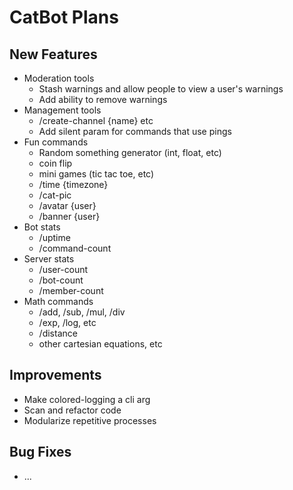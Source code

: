 # CatBot Plans

## New Features
* Moderation tools
  * Stash warnings and allow people to view a user's warnings
  * Add ability to remove warnings
* Management tools
  * /create-channel {name} etc
  * Add silent param for commands that use pings
* Fun commands
  * Random something generator (int, float, etc)
  * coin flip
  * mini games (tic tac toe, etc)
  * /time {timezone}
  * /cat-pic
  * /avatar {user}
  * /banner {user}
* Bot stats
  * /uptime
  * /command-count
* Server stats
  * /user-count
  * /bot-count
  * /member-count
* Math commands
  * /add, /sub, /mul, /div
  * /exp, /log, etc
  * /distance
  * other cartesian equations, etc

## Improvements
* Make colored-logging a cli arg
* Scan and refactor code
* Modularize repetitive processes

## Bug Fixes
* ...